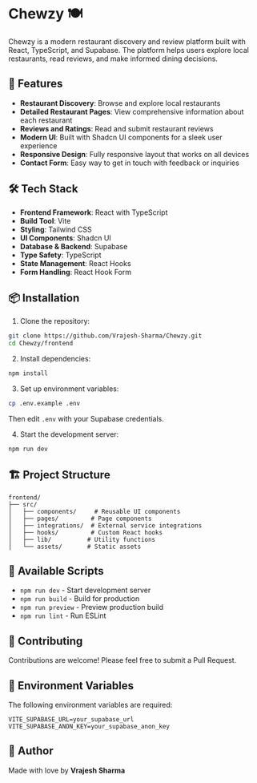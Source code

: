# Chewzy 🍽️

Chewzy is a modern restaurant discovery and review platform built with React, TypeScript, and Supabase. The platform helps users explore local restaurants, read reviews, and make informed dining decisions.

## 🚀 Features

- **Restaurant Discovery**: Browse and explore local restaurants
- **Detailed Restaurant Pages**: View comprehensive information about each restaurant
- **Reviews and Ratings**: Read and submit restaurant reviews
- **Modern UI**: Built with Shadcn UI components for a sleek user experience
- **Responsive Design**: Fully responsive layout that works on all devices
- **Contact Form**: Easy way to get in touch with feedback or inquiries

## 🛠️ Tech Stack

- **Frontend Framework**: React with TypeScript
- **Build Tool**: Vite
- **Styling**: Tailwind CSS
- **UI Components**: Shadcn UI
- **Database & Backend**: Supabase
- **Type Safety**: TypeScript
- **State Management**: React Hooks
- **Form Handling**: React Hook Form

## 📦 Installation

1. Clone the repository:
```bash
git clone https://github.com/Vrajesh-Sharma/Chewzy.git
cd Chewzy/frontend
```

2. Install dependencies:
```bash
npm install
```

3. Set up environment variables:
```bash
cp .env.example .env
```
Then edit `.env` with your Supabase credentials.

4. Start the development server:
```bash
npm run dev
```

## 🏗️ Project Structure

```
frontend/
├── src/
│   ├── components/     # Reusable UI components
│   ├── pages/         # Page components
│   ├── integrations/  # External service integrations
│   ├── hooks/         # Custom React hooks
│   ├── lib/          # Utility functions
│   └── assets/       # Static assets
```

## 🔧 Available Scripts

- `npm run dev` - Start development server
- `npm run build` - Build for production
- `npm run preview` - Preview production build
- `npm run lint` - Run ESLint

## 🤝 Contributing

Contributions are welcome! Please feel free to submit a Pull Request.

## 📝 Environment Variables

The following environment variables are required:

```
VITE_SUPABASE_URL=your_supabase_url
VITE_SUPABASE_ANON_KEY=your_supabase_anon_key
```

## 📄 Author

Made with love by **Vrajesh Sharma**